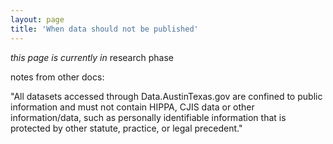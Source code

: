 ```yaml
---
layout: page
title: 'When data should not be published'
---
```


_this page is currently in_ <span class="badge research">research phase</span>


notes from other docs:

"All datasets accessed through Data.AustinTexas.gov are confined to public information and must not contain HIPPA, CJIS data or other information/data, such as personally identifiable information that is protected by other statute, practice, or legal precedent."

